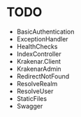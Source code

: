 ﻿# TODO

- BasicAuthentication
- ExceptionHandler
- HealthChecks
- IndexController
- Krakenar.Client
- KrakenarAdmin
- RedirectNotFound
- ResolveRealm
- ResolveUser
- StaticFiles
- Swagger
